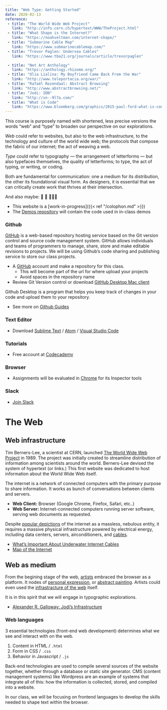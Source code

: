 ```yaml
---
title: "Web Type: Getting Started"
date: 2020-02-13
reference:
 - title: "The World Wide Web Project"
   link: "http://info.cern.ch/hypertext/WWW/TheProject.html"
 - title: "What Shape is the Internet?"
   link: "https://noahveltman.com/internet-shape/"
 - title: "Submarine Cable Map"
   link: "https://www.submarinecablemap.com/"
 - title: "Trevor Paglen: Undersea Cables"
   link: "https://www.tba21.org/journals/article/trevorpaglen"

 - title: "Net Art Anthology"
   link: "https://anthology.rhizome.org/"
 - title: "Olia Lialina: My Boyfriend Came Back From the War"
   link: "http://www.teleportacia.org/war/"
 - title: "Rafaël Rozendaal: Abstract Browsing"
   link: "http://www.abstractbrowsing.net/"
 - title: "Jodi: IDN"
   link: "http://xn--9l7a.com/"
 - title: "What is Code"
   link: "https://www.bloomberg.com/graphics/2015-paul-ford-what-is-code/"
---
```



This course is purposely named with shortened, less precise versions the words “web” and “type” to broaden our perspective on our explorations.

*Web* could refer to websites, but also to the web infrastructure, to the technology and culture of the world wide web; the protocols that compose the fabric of our internet; the act of weaving a web.

*Type* could refer to typography — the arrangement of letterforms — but also typefaces themselves, the quality of letterforms; to type, the act of typing, or writing, or coding.

Both are fundamental for communication: one a medium for its distribution, the other its foundational visual form. As designers, it is essential that we can critically create work that thrives at their intersection.

And also maybe: 🦆 🐸 🐧🦎🦢

- This website is a [work-in-progress]({{< ref "/colophon.md" >}})
- The [Demos repository](https://github.com/risd-web/webtype-demo) will contain the code used in in-class demos

### Github
[GitHub](https://github.com/) is a web-based repository hosting service based on the Git version control and source code management system. GitHub allows individuals and teams of programmers to manage, share, store and make editable revisions to projects. We will be using Github’s code sharing and publishing service to store our class projects. 

* A [GitHub](https://github.com/) account and make a repository for this class.
	- This will become part of the url for where upload your projects
	- Avoid spaces in the repository name
* Review Git Version control or download [GitHub Desktop Mac client](https://desktop.github.com/)

Github Desktop is a program that helps you keep track of changes in your code and upload them to your repository.
- See more on [Github Guides](https://guides.github.com/)

### Text Editor
* Download [Sublime Text](https://www.sublimetext.com/3) / [Atom](https://atom.io/) / [Visual Studio Code](https://code.visualstudio.com/)


### Tutorials
<!-- * Get the free trial [Glyphs](https://glyphsapp.com/buy) (but don’t start it yet.) If you'd like to purchase it, checkout [student discounts](https://glyphsapp.com/buy/discount). -->
* Free account at [Codecademy](https://www.codecademy.com/)

### Browser
* Assignments will be evaluated in [Chrome](https://www.google.com/chrome/) for its Inspector tools

### Slack
* [Join Slack](https://join.slack.com/t/webtypeworkspace/shared_invite/enQtOTUxNDc5NzU5MDc5LWE0NzJkZWFmYTNjYTY3YjVmNDE5ZjU0NWU2MjFkNGI3OWE0NzM3YTUyZGM3MjZhMzdiNDA2MDkzZjNmZTcyZDk)


# The Web
## Web infrastructure

Tim Berners-Lee, a scientist at CERN, launched [The World Wide Web Project](http://info.cern.ch/hypertext/WWW/TheProject.html) in 1989. The project was initially created to streamline distribution of information among scientists around the world. Berners-Lee devised the system of hypertext (or links.) This first website was dedicated to host information about the World Wide Web itself.

The internet is a network of connected computers with the primary purpose to share information. It works as bunch of conversations between clients and servers.
- **Web Client:** Browser (Google Chrome, Firefox, Safari, etc..)
- **Web Server:** Internet-connected computers running server software, serving web documents as requested.  

Despite [popular depictions](https://noahveltman.com/internet-shape/) of the internet as a massless, nebulous entity, it requires a massive physical infrastructure powered by  electrical energy, including data centers, servers, airconditioners, and [cables](https://www.nytimes.com/interactive/2019/03/10/technology/internet-cables-oceans.html).
- [What’s Important About Underwater Internet Cables](https://www.theatlantic.com/technology/archive/2015/11/submarine-cables/414942/)
- [Map of the Internet](https://classic.qz.com/map-of-the-internet/)


## Web as medium

From the begining stage of the web, [artists](https://anthology.rhizome.org/) embraced the browser as a platform. It nodes of [personal expression](https://www.cameronsworld.net/), or [abstract painting](http://www.abstractbrowsing.net/). Artists could even used the [infrastracture of the web](http://xn--9l7a.com/) itself.

It is in this spirit that we will engage in typographic explorations.

- [Alexander R. Galloway: Jodi’s Infrastructure](https://www.e-flux.com/journal/74/59810/jodi-s-infrastructure/)

### Web languages

3 essential technologies (front-end web development) determines what we see and interact with on the web.

1. Content in HTML / `.html`
2. Form in CSS / `.css`
3. Behavior in Javascript / `.js`


Back-end technologies are used to compile several sources of the website together, whether through a database or static site generator. CMS (content management systems) like Wordpress are an example of systems that integrate all of this: how the information is collected, stored, and compiled into a website. 

In our class, we will be focusing on frontend languages to develop the skills needed to shape text within the browser.


